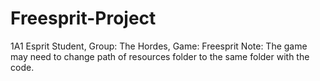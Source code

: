 # Freesprit-Project
1A1 Esprit Student, Group: The Hordes, Game: Freesprit
Note: The game may need to change path of resources folder to the same folder with the code.
